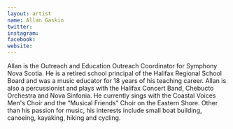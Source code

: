 ```yaml
---
layout: artist
name: Allan Gaskin
twitter:
instagram:
facebook:
website:
---
```



Allan is the Outreach and Education Outreach Coordinator for Symphony Nova Scotia. He is a retired school principal of the Halifax Regional School Board and was a music educator for 18 years of his teaching career. Allan is also a percussionist and plays with the Halifax Concert Band, Chebucto Orchestra and Nova Sinfonia. He currently sings with the Coastal Voices Men's Choir and the “Musical Friends” Choir on the Eastern Shore. Other than his passion for music, his interests include small boat building, canoeing, kayaking, hiking and cycling.